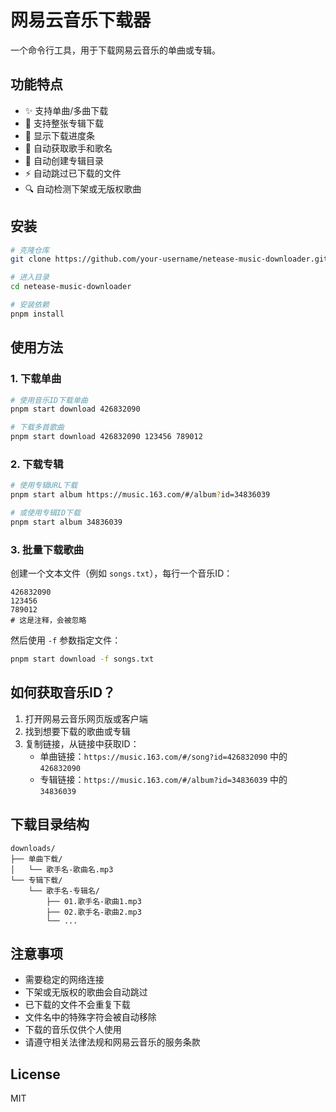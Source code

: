 # 网易云音乐下载器

一个命令行工具，用于下载网易云音乐的单曲或专辑。

## 功能特点

- ✨ 支持单曲/多曲下载
- 📀 支持整张专辑下载
- 🚀 显示下载进度条
- 🎵 自动获取歌手和歌名
- 📂 自动创建专辑目录
- ⚡️ 自动跳过已下载的文件
- 🔍 自动检测下架或无版权歌曲

## 安装

```bash
# 克隆仓库
git clone https://github.com/your-username/netease-music-downloader.git

# 进入目录
cd netease-music-downloader

# 安装依赖
pnpm install
```

## 使用方法

### 1. 下载单曲

```bash
# 使用音乐ID下载单曲
pnpm start download 426832090

# 下载多首歌曲
pnpm start download 426832090 123456 789012
```

### 2. 下载专辑

```bash
# 使用专辑URL下载
pnpm start album https://music.163.com/#/album?id=34836039

# 或使用专辑ID下载
pnpm start album 34836039
```

### 3. 批量下载歌曲

创建一个文本文件（例如 `songs.txt`），每行一个音乐ID：
```
426832090
123456
789012
# 这是注释，会被忽略
```

然后使用 `-f` 参数指定文件：
```bash
pnpm start download -f songs.txt
```

## 如何获取音乐ID？

1. 打开网易云音乐网页版或客户端
2. 找到想要下载的歌曲或专辑
3. 复制链接，从链接中获取ID：
   - 单曲链接：`https://music.163.com/#/song?id=426832090` 中的 `426832090`
   - 专辑链接：`https://music.163.com/#/album?id=34836039` 中的 `34836039`

## 下载目录结构

```
downloads/
├── 单曲下载/
│   └── 歌手名-歌曲名.mp3
└── 专辑下载/
    └── 歌手名-专辑名/
        ├── 01.歌手名-歌曲1.mp3
        ├── 02.歌手名-歌曲2.mp3
        └── ...
```

## 注意事项

- 需要稳定的网络连接
- 下架或无版权的歌曲会自动跳过
- 已下载的文件不会重复下载
- 文件名中的特殊字符会被自动移除
- 下载的音乐仅供个人使用
- 请遵守相关法律法规和网易云音乐的服务条款

## License

MIT
